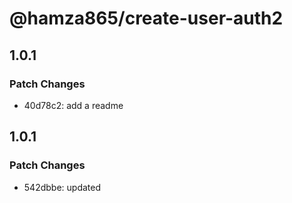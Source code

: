 # @hamza865/create-user-auth2

## 1.0.1

### Patch Changes

- 40d78c2: add a readme

## 1.0.1

### Patch Changes

- 542dbbe: updated
